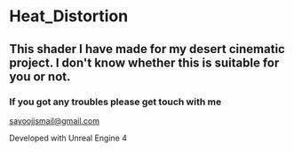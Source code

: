 # Heat_Distortion

## This shader I have made for my desert cinematic project. I don't know whether this is suitable for you or not. 

### If you got any troubles please get touch with me

sayoojjsmail@gmail.com

Developed with Unreal Engine 4
